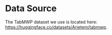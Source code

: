 # Data Source

The TabMWP dataset we use is located here: https://huggingface.co/datasets/Arietem/tabmwp.